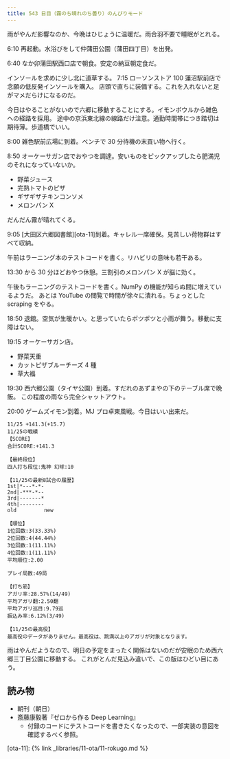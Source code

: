 ```yaml
---
title: 543 日目（霧のち晴れのち曇り）のんびりモード
---
```


雨がやんだ影響なのか、今晩はひじょうに温暖だ。雨合羽不要で睡眠がとれる。

6:10 再起動。水浴びをして仲蒲田公園（蒲田四丁目）を出発。

6:40 なか卯蒲田駅西口店で朝食。安定の納豆朝定食だ。

インソールを求めに少し北に道草する。
7:15 ローソンストア 100 蓮沼駅前店で念願の低反発インソールを購入。
店頭で直ちに装備する。これを入れないと足がマメだらけになるのだ。

今日はやることがないので六郷に移動することにする。イモンボウルから雑色への経路を採用。
途中の京浜東北線の線路だけ注意。通勤時間帯につき踏切は期待薄。歩道橋でいい。

8:00 雑色駅前広場に到着。ベンチで 30 分待機の末買い物へ行く。

8:50 オーケーサガン店でおやつを調達。安いものをピックアップしたら肥満児のそれになっていないか。

* 野菜ジュース
* 完熟トマトのピザ
* ギザギザチキンコンソメ
* メロンパン X

だんだん霧が晴れてくる。

9:05 [大田区六郷図書館][ota-11]到着。キャレル一席確保。見苦しい荷物群はすべて収納。

午前はラーニング本のテストコードを書く。リハビリの意味も若干ある。

13:30 から 30 分ほどおやつ休憩。三割引のメロンパン X が脳に効く。

午後もラーニングのテストコードを書く。NumPy の機能が知らぬ間に増えているようだ。
あとは YouTube の閲覧で時間が徐々に潰れる。ちょっとした scraping をやる。

18:50 退館。空気が生暖かい。と思っていたらポツポツと小雨が舞う。移動に支障はない。

19:15 オーケーサガン店。

* 野菜天重
* カットピザブルーチーズ 4 種
* 草大福

19:30 西六郷公園（タイヤ公園）到着。すだれのあずまやの下のテーブル席で晩飯。
この程度の雨なら完全シャットアウト。

20:00 ゲームズイモン到着。MJ プロ卓東風戦。今日はいい出来だ。

```text
11/25 +141.3(+15.7)
11/25の戦績
【SCORE】
合計SCORE:+141.3

【最終段位】
四人打ち段位:鬼神 幻球:10

【11/25の最新8試合の履歴】
1st|*---*-*-
2nd|-***-*--
3rd|-------*
4th|--------
old         new

【順位】
1位回数:3(33.33%)
2位回数:4(44.44%)
3位回数:1(11.11%)
4位回数:1(11.11%)
平均順位:2.00

プレイ局数:49局

【打ち筋】
アガリ率:28.57%(14/49)
平均アガリ翻:2.50翻
平均アガリ巡目:9.79巡
振込み率:6.12%(3/49)

【11/25の最高役】
最高役のデータがありません。最高役は、跳満以上のアガリが対象となります。
```

雨はやんだようなので、明日の予定をまったく関係はないのだが安眠のため西六郷三丁目公園に移動する。
これがとんだ見込み違いで、この版はひどい目にあう。

## 読み物

* 朝刊（朝日）
* 斎藤康毅著『ゼロから作る Deep Learning』
  * 付録のコードにテストコードを書きたくなったので、一部実装の意図を確認するべく参照。

[ota-11]: {% link _libraries/11-ota/11-rokugo.md %}
